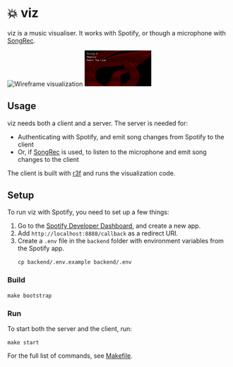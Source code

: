 # 💥 viz

viz is a music visualiser. It works with Spotify, or though a microphone with [SongRec](https://github.com/marin-m/SongRec).

<p>
  <img width="30%" src="screenshots/wireframe.png" alt="Wireframe visualization"/>
  <img width="30%" src="screenshots/ascii.png" alt="Ascii visualization"/>
</p>

## Usage

viz needs both a client and a server. The server is needed for:
- Authenticating with Spotify, and emit song changes from Spotify to the client
- Or, if [SongRec](https://github.com/marin-m/SongRec) is used, to listen to the microphone and emit song changes to the client

The client is built with [r3f](https://docs.pmnd.rs/react-three-fiber/getting-started/introduction) and runs the visualization code.

## Setup

To run viz with Spotify, you need to set up a few things:
1. Go to the [Spotify Developer Dashboard](https://developer.spotify.com/dashboard/), and create a new app. 
2. Add `http://localhost:8888/callback` as a redirect URI.
3. Create a `.env` file in the `backend` folder with environment variables from the Spotify app.
    ```shell
    cp backend/.env.example backend/.env
    ```

### Build

```shell
make bootstrap
```

### Run

To start both the server and the client, run:

```shell
make start
```

For the full list of commands, see [Makefile](./Makefile).
